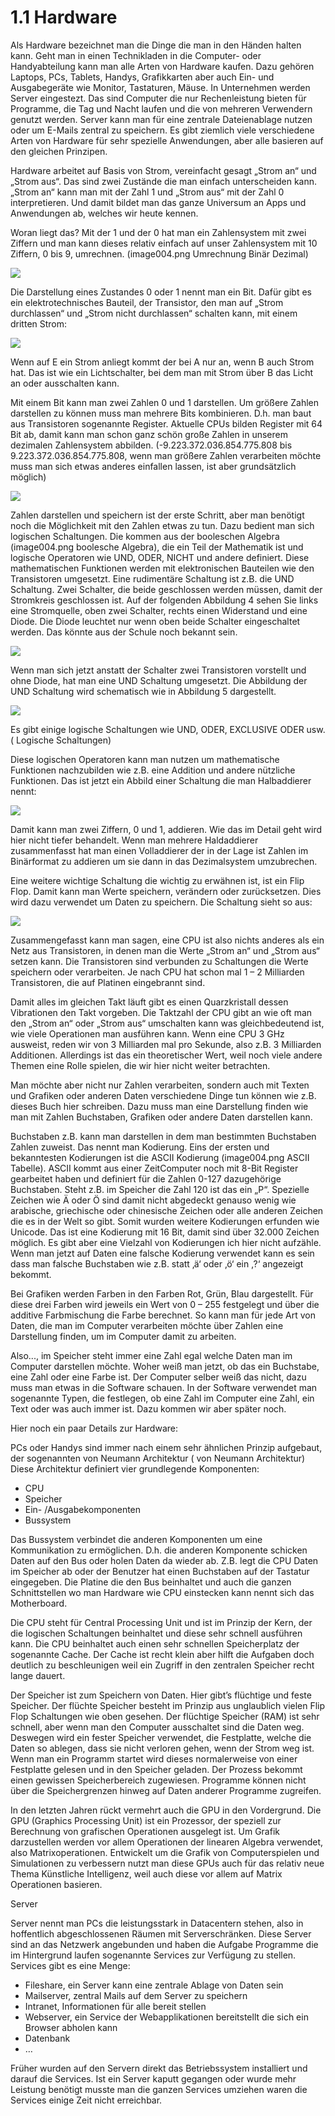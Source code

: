 # 1.1 Hardware

Als Hardware bezeichnet man die Dinge die man in den Händen halten kann. Geht man in einen Technikladen in die Computer- oder Handyabteilung kann man alle Arten von Hardware kaufen. Dazu gehören Laptops, PCs, Tablets, Handys, Grafikkarten aber auch Ein- und Ausgabegeräte wie Monitor, Tastaturen, Mäuse. In Unternehmen werden Server eingestezt. Das sind Computer die nur Rechenleistung bieten für Programme, die Tag und Nacht laufen und die von mehreren Verwendern genutzt werden. Server kann man für eine zentrale Dateienablage nutzen oder um E-Mails zentral zu speichern. Es gibt ziemlich viele verschiedene Arten von Hardware für sehr spezielle Anwendungen, aber alle basieren auf den gleichen Prinzipen.

Hardware arbeitet auf Basis von Strom, vereinfacht gesagt „Strom an“ und „Strom aus“. Das sind zwei Zustände die man einfach unterscheiden kann. „Strom an“ kann man mit der Zahl 1 und „Strom aus“ mit der Zahl 0 interpretieren. Und damit bildet man das ganze Universum an Apps und Anwendungen ab, welches wir heute kennen.

Woran liegt das? Mit der 1 und der 0 hat man ein Zahlensystem mit zwei Ziffern und man kann dieses relativ einfach auf unser Zahlensystem mit 10 Ziffern, 0 bis 9, umrechnen. (image004.png Umrechnung Binär Dezimal)

![](/Pictures/image005.png)

Die Darstellung eines Zustandes 0 oder 1 nennt man ein Bit. Dafür gibt es ein elektrotechnisches Bauteil, der Transistor, den man auf „Strom durchlassen“ und „Strom nicht durchlassen“ schalten kann, mit einem dritten Strom:

![](/Pictures/image006.png)

Wenn auf E ein Strom anliegt kommt der bei A nur an, wenn B auch Strom hat. Das ist wie ein Lichtschalter, bei dem man mit Strom über B das Licht an oder ausschalten kann. 

Mit einem Bit kann man zwei Zahlen 0 und 1 darstellen. Um größere Zahlen darstellen zu können muss man mehrere Bits kombinieren. D.h. man baut aus Transistoren sogenannte Register. Aktuelle CPUs bilden Register mit 64 Bit ab, damit kann man schon ganz schön große Zahlen in unserem dezimalen Zahlensystem abbilden. (-9.223.372.036.854.775.808 bis 9.223.372.036.854.775.808, wenn man größere Zahlen verarbeiten möchte muss man sich etwas anderes einfallen lassen, ist aber grundsätzlich möglich)

![](/Pictures/image007.png)

Zahlen darstellen und speichern ist der erste Schritt, aber man benötigt noch die Möglichkeit mit den Zahlen etwas zu tun. Dazu bedient man sich logischen Schaltungen. Die kommen aus der booleschen Algebra (image004.png boolesche Algebra), die ein Teil der Mathematik ist und logische Operatoren wie UND, ODER, NICHT und andere definiert. Diese mathematischen Funktionen werden mit elektronischen Bauteilen wie den Transistoren umgesetzt. Eine rudimentäre Schaltung ist z.B. die UND Schaltung. Zwei Schalter, die beide geschlossen werden müssen, damit der Stromkreis geschlossen ist. Auf der folgenden Abbildung 4 sehen Sie links eine Stromquelle, oben zwei Schalter, rechts einen Widerstand und eine Diode. Die Diode leuchtet nur wenn oben beide Schalter eingeschaltet werden. Das könnte aus der Schule noch bekannt sein.

![](/Pictures/image008.png)

Wenn man sich jetzt anstatt der Schalter zwei Transistoren vorstellt und ohne Diode, hat man eine UND Schaltung umgesetzt. Die Abbildung der UND Schaltung wird schematisch wie in Abbildung 5 dargestellt.

![](/Pictures/image009.png)

Es gibt einige logische Schaltungen wie UND, ODER, EXCLUSIVE ODER usw. ( Logische Schaltungen)

Diese logischen Operatoren kann man nutzen um mathematische Funktionen nachzubilden wie z.B. eine Addition und andere nützliche Funktionen. Das ist jetzt ein Abbild einer Schaltung die man Halbaddierer nennt:

![](/Pictures/image010.png)

Damit kann man zwei Ziffern, 0 und 1, addieren. Wie das im Detail geht wird hier nicht tiefer behandelt. Wenn man mehrere Haldaddierer zusammenfasst hat man einen Volladdierer der in der Lage ist Zahlen im Binärformat zu addieren um sie dann in das Dezimalsystem umzubrechen.

Eine weitere wichtige Schaltung die wichtig zu erwähnen ist, ist ein Flip Flop. Damit kann man Werte speichern, verändern oder zurücksetzen. Dies wird dazu verwendet um Daten zu speichern. Die Schaltung sieht so aus:

![](/Pictures/image011.png)

Zusammengefasst kann man sagen, eine CPU ist also nichts anderes als ein Netz aus Transistoren, in denen man die Werte „Strom an“ und „Strom aus“ setzen kann. Die Transistoren sind verbunden zu Schaltungen die Werte speichern oder verarbeiten. Je nach CPU hat schon mal 1 – 2 Milliarden Transistoren, die auf Platinen eingebrannt sind.

Damit alles im gleichen Takt läuft gibt es einen Quarzkristall dessen Vibrationen den Takt vorgeben. Die Taktzahl der CPU gibt an wie oft man den „Strom an“ oder „Strom aus“ umschalten kann was gleichbedeutend ist, wie viele Operationen man ausführen kann. Wenn eine CPU 3 GHz ausweist, reden wir von 3 Milliarden mal pro Sekunde, also z.B. 3 Milliarden Additionen. Allerdings ist das ein theoretischer Wert, weil noch viele andere Themen eine Rolle spielen, die wir hier nicht weiter betrachten.

Man möchte aber nicht nur Zahlen verarbeiten, sondern auch mit Texten und Grafiken oder anderen Daten verschiedene Dinge tun können wie z.B. dieses Buch hier schreiben. Dazu muss man eine Darstellung finden wie man mit Zahlen Buchstaben, Grafiken oder andere Daten darstellen kann. 

Buchstaben z.B. kann man darstellen in dem man bestimmten Buchstaben Zahlen zuweist. Das nennt man Kodierung. Eins der ersten und bekanntesten Kodierungen ist die ASCII Kodierung (image004.png ASCII Tabelle). ASCII kommt aus einer ZeitComputer noch mit 8-Bit Register gearbeitet haben und definiert für die Zahlen 0-127 dazugehörige Buchstaben. Steht z.B. im Speicher die Zahl 120 ist das ein „P“. Spezielle Zeichen wie Ä oder Ö sind damit nicht abgedeckt genauso wenig wie arabische, griechische oder chinesische Zeichen oder alle anderen Zeichen die es in der Welt so gibt. Somit wurden weitere Kodierungen erfunden wie Unicode. Das ist eine Kodierung mit 16 Bit, damit sind über 32.000 Zeichen möglich. Es gibt aber eine Vielzahl von Kodierungen ich hier nicht aufzähle. Wenn man jetzt auf Daten eine falsche Kodierung verwendet kann es sein dass man falsche Buchstaben wie z.B. statt ‚ä‘ oder ‚ö‘ ein ‚?‘ angezeigt bekommt. 

Bei Grafiken werden Farben in den Farben Rot, Grün, Blau dargestellt. Für diese drei Farben wird jeweils ein Wert von 0 – 255 festgelegt und über die additive Farbmischung die Farbe berechnet. So kann man für jede Art von Daten, die man im Computer verarbeiten möchte über Zahlen eine Darstellung finden, um im Computer damit zu arbeiten.

Also..., im Speicher steht immer eine Zahl egal welche Daten man im Computer darstellen möchte. Woher weiß man jetzt, ob das ein Buchstabe, eine Zahl oder eine Farbe ist. Der Computer selber weiß das nicht, dazu muss man etwas in die Software schauen. In der Software verwendet man sogenannte Typen, die festlegen, ob eine Zahl im Computer eine Zahl, ein Text oder was auch immer ist. Dazu kommen wir aber später noch.

Hier noch ein paar Details zur Hardware:

PCs oder Handys sind immer nach einem sehr ähnlichen Prinzip aufgebaut, der sogenannten von Neumann Architektur ( von Neumann Architektur) Diese Architektur definiert vier grundlegende Komponenten:

- CPU
- Speicher
- Ein- /Ausgabekomponenten
- Bussystem

Das Bussystem verbindet die anderen Komponenten um eine Kommunikation zu ermöglichen. D.h. die anderen Komponente schicken Daten auf den Bus oder holen Daten da wieder ab. Z.B. legt die CPU Daten im Speicher ab oder der Benutzer hat einen Buchstaben auf der Tastatur eingegeben. Die Platine die den Bus beinhaltet und auch die ganzen Schnittstellen wo man Hardware wie CPU einstecken kann nennt sich das Motherboard.

Die CPU steht für Central Processing Unit und ist im Prinzip der Kern, der die logischen Schaltungen beinhaltet und diese sehr schnell ausführen kann. Die CPU beinhaltet auch einen sehr schnellen Speicherplatz der sogenannte Cache. Der Cache ist recht klein aber hilft die Aufgaben doch deutlich zu beschleunigen weil ein Zugriff in den zentralen Speicher recht lange dauert.

Der Speicher ist zum Speichern von Daten. Hier gibt’s flüchtige und feste Speicher. Der flüchte Speicher besteht im Prinzip aus unglaublich vielen Flip Flop Schaltungen wie oben gesehen. Der flüchtige Speicher (RAM) ist sehr schnell, aber wenn man den Computer ausschaltet sind die Daten weg. Deswegen wird ein fester Speicher verwendet, die Festplatte, welche die Daten so ablegen, dass sie nicht verloren gehen, wenn der Strom weg ist.
Wenn man ein Programm startet wird dieses normalerweise von einer Festplatte gelesen und in den Speicher geladen. Der Prozess bekommt einen gewissen Speicherbereich zugewiesen. Programme können nicht über die Speichergrenzen hinweg auf Daten anderer Programme zugreifen.

In den letzten Jahren rückt vermehrt auch die GPU in den Vordergrund. Die GPU (Graphics Processing Unit) ist ein Prozessor, der speziell zur Berechnung von grafischen Operationen ausgelegt ist. Um Grafik darzustellen werden vor allem Operationen der linearen Algebra verwendet, also Matrixoperationen. Entwickelt um die Grafik von Computerspielen und Simulationen zu verbessern nutzt man diese GPUs auch für das relativ neue Thema Künstliche Intelligenz, weil auch diese vor allem auf Matrix Operationen basieren. 

Server

Server nennt man PCs die leistungsstark in Datacentern stehen, also in hoffentlich abgeschlossenen Räumen mit Serverschränken. Diese Server sind an das Netzwerk angebunden und haben die Aufgabe Programme die im Hintergrund laufen sogenannte Services zur Verfügung zu stellen. Services gibt es eine Menge:

- Fileshare, ein Server kann eine zentrale Ablage von Daten sein
- Mailserver, zentral Mails auf dem Server zu speichern
- Intranet, Informationen für alle bereit stellen
- Webserver, ein Service der Webapplikationen bereitstellt die sich ein Browser abholen kann
- Datenbank
- …

Früher wurden auf den Servern direkt das Betriebssystem installiert und darauf die Services. Ist ein Server kaputt gegangen oder wurde mehr Leistung benötigt musste man die ganzen Services umziehen waren die Services einige Zeit nicht erreichbar.
